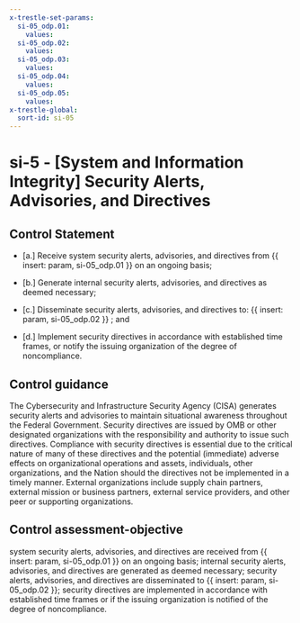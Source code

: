 ```yaml
---
x-trestle-set-params:
  si-05_odp.01:
    values:
  si-05_odp.02:
    values:
  si-05_odp.03:
    values:
  si-05_odp.04:
    values:
  si-05_odp.05:
    values:
x-trestle-global:
  sort-id: si-05
---
```


# si-5 - \[System and Information Integrity\] Security Alerts, Advisories, and Directives

## Control Statement

- \[a.\] Receive system security alerts, advisories, and directives from {{ insert: param, si-05_odp.01 }} on an ongoing basis;

- \[b.\] Generate internal security alerts, advisories, and directives as deemed necessary;

- \[c.\] Disseminate security alerts, advisories, and directives to: {{ insert: param, si-05_odp.02 }} ; and

- \[d.\] Implement security directives in accordance with established time frames, or notify the issuing organization of the degree of noncompliance.

## Control guidance

The Cybersecurity and Infrastructure Security Agency (CISA) generates security alerts and advisories to maintain situational awareness throughout the Federal Government. Security directives are issued by OMB or other designated organizations with the responsibility and authority to issue such directives. Compliance with security directives is essential due to the critical nature of many of these directives and the potential (immediate) adverse effects on organizational operations and assets, individuals, other organizations, and the Nation should the directives not be implemented in a timely manner. External organizations include supply chain partners, external mission or business partners, external service providers, and other peer or supporting organizations.

## Control assessment-objective

system security alerts, advisories, and directives are received from {{ insert: param, si-05_odp.01 }} on an ongoing basis;
internal security alerts, advisories, and directives are generated as deemed necessary;
security alerts, advisories, and directives are disseminated to {{ insert: param, si-05_odp.02 }};
security directives are implemented in accordance with established time frames or if the issuing organization is notified of the degree of noncompliance.
